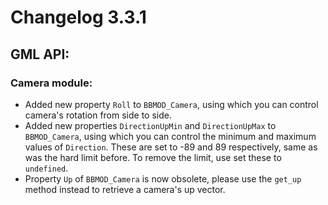 # Changelog 3.3.1

## GML API:
### Camera module:
* Added new property `Roll` to `BBMOD_Camera`, using which you can control camera's rotation from side to side.
* Added new properties `DirectionUpMin` and `DirectionUpMax` to `BBMOD_Camera`, using which you can control the minimum and maximum values of `Direction`. These are set to -89 and 89 respectively, same as was the hard limit before. To remove the limit, use set these to `undefined`.
* Property `Up` of `BBMOD_Camera` is now obsolete, please use the `get_up` method instead to retrieve a camera's up vector.

